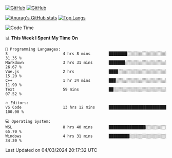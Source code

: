 [![GitHub](https://img.shields.io/github/followers/sharpxk?style=social)](https://github.com/sharpxk) [![GitHub](https://img.shields.io/github/stars/sharpxk?style=social)](https://github.com/sharpxk)

[![Anurag's GitHub stats](https://github-readme-stats-git-masterrstaa-rickstaa.vercel.app/api?username=sharpxk&hide=contribs,prs,issues&show_icons=true&theme=tokyonight)](https://github.com/anuraghazra/github-readme-stats)
[![Top Langs](https://github-readme-stats-git-masterrstaa-rickstaa.vercel.app/api/top-langs/?username=sharpxk&layout=compact&theme=tokyonight)](https://github.com/anuraghazra/github-readme-stats)

<!--START_SECTION:waka-->
![Code Time](http://img.shields.io/badge/Code%20Time-441%20hrs%206%20mins-blue)

📊 **This Week I Spent My Time On** 

```text
💬 Programming Languages: 
S                        4 hrs 8 mins        ████████░░░░░░░░░░░░░░░░░   31.35 % 
Markdown                 3 hrs 31 mins       ███████░░░░░░░░░░░░░░░░░░   26.67 % 
Vue.js                   2 hrs               ████░░░░░░░░░░░░░░░░░░░░░   15.20 % 
C++                      1 hr 34 mins        ███░░░░░░░░░░░░░░░░░░░░░░   11.99 % 
Text                     59 mins             ██░░░░░░░░░░░░░░░░░░░░░░░   07.52 % 

🔥 Editors: 
VS Code                  13 hrs 12 mins      █████████████████████████   100.00 % 

💻 Operating System: 
WSL                      8 hrs 40 mins       ████████████████░░░░░░░░░   65.70 % 
Windows                  4 hrs 31 mins       █████████░░░░░░░░░░░░░░░░   34.30 % 
```


 Last Updated on 04/03/2024 20:17:32 UTC
<!--END_SECTION:waka-->
